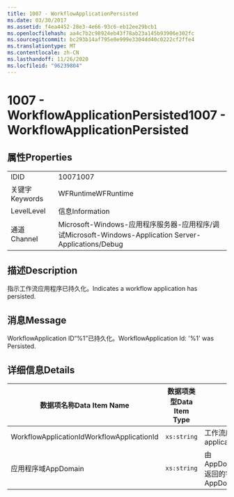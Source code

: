 ```yaml
---
title: 1007 - WorkflowApplicationPersisted
ms.date: 03/30/2017
ms.assetid: f4ea4452-28e3-4e66-93c6-eb12ee29bcb1
ms.openlocfilehash: aa4c7b2c98924eb43f78ab23a145b93906e302fc
ms.sourcegitcommit: bc293b14af795e0e999e3304dd40c0222cf2ffe4
ms.translationtype: MT
ms.contentlocale: zh-CN
ms.lasthandoff: 11/26/2020
ms.locfileid: "96239804"
---
```

# <a name="1007---workflowapplicationpersisted"></a><span data-ttu-id="a8201-102">1007 - WorkflowApplicationPersisted</span><span class="sxs-lookup"><span data-stu-id="a8201-102">1007 - WorkflowApplicationPersisted</span></span>

## <a name="properties"></a><span data-ttu-id="a8201-103">属性</span><span class="sxs-lookup"><span data-stu-id="a8201-103">Properties</span></span>  
  
|||  
|-|-|  
|<span data-ttu-id="a8201-104">ID</span><span class="sxs-lookup"><span data-stu-id="a8201-104">ID</span></span>|<span data-ttu-id="a8201-105">1007</span><span class="sxs-lookup"><span data-stu-id="a8201-105">1007</span></span>|  
|<span data-ttu-id="a8201-106">关键字</span><span class="sxs-lookup"><span data-stu-id="a8201-106">Keywords</span></span>|<span data-ttu-id="a8201-107">WFRuntime</span><span class="sxs-lookup"><span data-stu-id="a8201-107">WFRuntime</span></span>|  
|<span data-ttu-id="a8201-108">Level</span><span class="sxs-lookup"><span data-stu-id="a8201-108">Level</span></span>|<span data-ttu-id="a8201-109">信息</span><span class="sxs-lookup"><span data-stu-id="a8201-109">Information</span></span>|  
|<span data-ttu-id="a8201-110">通道</span><span class="sxs-lookup"><span data-stu-id="a8201-110">Channel</span></span>|<span data-ttu-id="a8201-111">Microsoft-Windows-应用程序服务器-应用程序/调试</span><span class="sxs-lookup"><span data-stu-id="a8201-111">Microsoft-Windows-Application Server-Applications/Debug</span></span>|  
  
## <a name="description"></a><span data-ttu-id="a8201-112">描述</span><span class="sxs-lookup"><span data-stu-id="a8201-112">Description</span></span>  

 <span data-ttu-id="a8201-113">指示工作流应用程序已持久化。</span><span class="sxs-lookup"><span data-stu-id="a8201-113">Indicates a workflow application has persisted.</span></span>  
  
## <a name="message"></a><span data-ttu-id="a8201-114">消息</span><span class="sxs-lookup"><span data-stu-id="a8201-114">Message</span></span>  

 <span data-ttu-id="a8201-115">WorkflowApplication ID“%1”已持久化。</span><span class="sxs-lookup"><span data-stu-id="a8201-115">WorkflowApplication Id: '%1' was Persisted.</span></span>  
  
## <a name="details"></a><span data-ttu-id="a8201-116">详细信息</span><span class="sxs-lookup"><span data-stu-id="a8201-116">Details</span></span>  
  
|<span data-ttu-id="a8201-117">数据项名称</span><span class="sxs-lookup"><span data-stu-id="a8201-117">Data Item Name</span></span>|<span data-ttu-id="a8201-118">数据项类型</span><span class="sxs-lookup"><span data-stu-id="a8201-118">Data Item Type</span></span>|<span data-ttu-id="a8201-119">描述</span><span class="sxs-lookup"><span data-stu-id="a8201-119">Description</span></span>|  
|--------------------|--------------------|-----------------|  
|<span data-ttu-id="a8201-120">WorkflowApplicationId</span><span class="sxs-lookup"><span data-stu-id="a8201-120">WorkflowApplicationId</span></span>|`xs:string`|<span data-ttu-id="a8201-121">工作流应用程序 ID</span><span class="sxs-lookup"><span data-stu-id="a8201-121">The workflow application id</span></span>|  
|<span data-ttu-id="a8201-122">应用程序域</span><span class="sxs-lookup"><span data-stu-id="a8201-122">AppDomain</span></span>|`xs:string`|<span data-ttu-id="a8201-123">由 AppDomain.CurrentDomain.FriendlyName 返回的字符串。</span><span class="sxs-lookup"><span data-stu-id="a8201-123">The string returned by AppDomain.CurrentDomain.FriendlyName.</span></span>|
